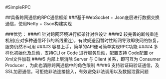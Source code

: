 #SimpleRPC

##具备跨网通信的RPC通信框架
###基于WebSocket + Json底层进行数据交换通信，使用Netty + Gson构建实现


###优势：
####1 针对跨网环境进行框架针对性设计
####2 较完善的断线重连机制(应对多种通信环节的断线重连)，有效规避因暂时性断网导致即使网络恢复，服务仍然不可用
####3 容易上手，简单的API便可简单实现RPC功能
####4 多样化初始化及启动，支持CLI or Code 进行服务启动，配置支持 Code配置 or Xml文件加载
####5 内部上层消除 Server 与 Client 关系，即可互为 Consumer Producer ，为此也消除跨网通信中的角色限制
####6 支持验证码验证通信，及SSL加密通信。可拒绝非法连接接入，有效避免非法调用以及数据泄露问题
